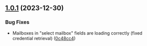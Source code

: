 ## [1.0.1](https://github.com/umanamente/n8n-nodes-imap/compare/v1.0.0...v1.0.1) (2023-12-30)


### Bug Fixes

* Mailboxes in "select mailbox" fields are loading correctly (fixed credential retrieval) ([0c48cc4](https://github.com/umanamente/n8n-nodes-imap/commit/0c48cc4772e04ce64a5656c50cd897d156709e55))
